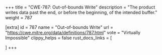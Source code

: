 +++
title = "CWE-787: Out-of-bounds Write"
description	= "The product writes data past the end, or before the beginning, of the intended buffer."
weight = 787

[extra]
id = 787
name = "Out-of-bounds Write"
url = "https://cwe.mitre.org/data/definitions/787.html"
vote = "Virtually Impossible"
clippy_helps = false
rust_docs_links = [
	
]
+++


